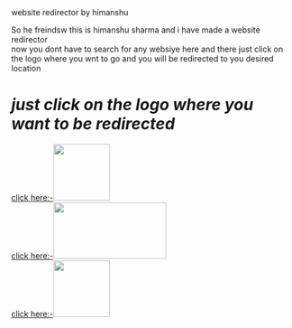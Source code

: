 <html>
<head>
website redirector by himanshu
</head>
<body>
<p>
So he freindsw this is himanshu sharma and i have made a website redirector 
<br> now you dont have to search for any websiye here and there just click on the logo where you wnt to go and you will be redirected to you desired location
<p/>
<h1>
<strong>
<em>
just click on the logo where you want to be redirected
</em>
</strong>
</h1>
<p>
<a href="https://nptel.ac.in/">
click here:-<img src="https://nptel.ac.in/assets/nptel_assets/images/nptel-logo.png" width ="100" heigth="100">
</a><br>
<a href="https://www.rgpv.ac.in/">
click here:-<img src="https://www.rgpv.ac.in/images/logo.png" width ="200" height="100">
</a><br>
<a href="https://lnct.ac.in/">
click here:-<img src="https://lnct.ac.in/wp-content/uploads/2018/11/lnct-g-logo.png" width="100" height="100">
</a>
</p>
</body>
</html>
